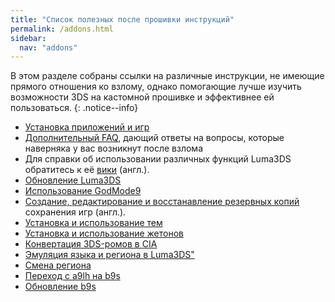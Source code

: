 ```yaml
---
title: "Список полезных после прошивки инструкций"
permalink: /addons.html
sidebar:
  nav: "addons"
---
```


В этом разделе собраны ссылки на различные инструкции, не имеющие прямого отношения ко взлому, однако помогающие лучше изучить возможности 3DS на кастомной прошивке и эффективнее ей пользоваться.
{: .notice--info}

+ [Установка приложений и игр](games)
+ [Дополнительный FAQ](faq-3ds), дающий ответы на вопросы, которые наверняка у вас возникнут после взлома
+ Для справки об использовании различных функций Luma3DS обратитесь к её [вики](https://github.com/AuroraWright/Luma3DS/wiki/Options-and-usage) (англ.).       
+ [Обновление Luma3DS](update-luma3ds)
+ [Использование GodMode9](godmode9-usage)
+ [Создание, редактирование и восстанавление резервных копий](https://gbatemp.net/threads/release-jks-savemanager-Homebrew-cia-save-manager.413143/) сохранения игр (англ.).     
+ [Установка и использование тем](themes)
+ [Установка и использование жетонов](badges)   
+ [Конвертация 3DS-ромов в CIA](godmode9-usage#convert_3ds)   
+ [Эмуляция языка и региона в Luma3DS"](lumalocales)
+ [Смена региона](region-changing)
+ [Переход с a9lh на b9s](a9lh-to-b9s)
+ [Обновление b9s](updating-b9s)

